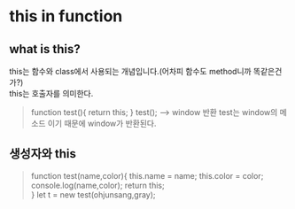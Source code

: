# this in function
## what is this?
this는 함수와 class에서 사용되는 개념입니다.(어차피 함수도 method니까 똑같은건가?)  
this는 호출자를 의미한다.
> function test(){
    return this;
}
test(); --> window 반환
test는 window의 메소드 이기 때문에 window가 반환된다.

## 생성자와 this
> function test(name,color){
    this.name = name;
    this.color = color;
    console.log(name,color);
    return this;    
}
let t = new test(ohjunsang,gray);
